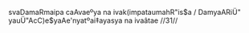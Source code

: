 svaDamaRmaipa caAvaeºya na ivak(impataumahR"is$a /
DamyaARiÜ" yauÜ"AcC)e$yaAe'nyatºai‡ayasya na ivaâtae //31//